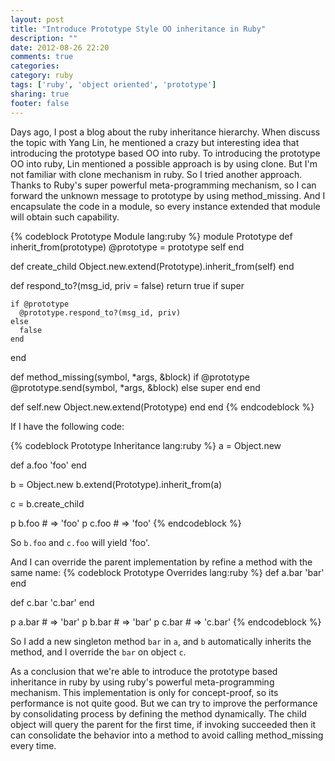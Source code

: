 ```yaml
---
layout: post
title: "Introduce Prototype Style OO inheritance in Ruby"
description: ""
date: 2012-08-26 22:20
comments: true
categories: 
category: ruby
tags: ['ruby', 'object oriented', 'prototype']
sharing: true
footer: false
---
```


Days ago, I post a blog about the ruby inheritance hierarchy. When discuss the topic with Yang Lin, he mentioned a crazy but interesting idea that introducing the prototype based OO into ruby.
To introducing the prototype OO into ruby, Lin mentioned a possible approach is by using clone. But I'm not familiar with clone mechanism in ruby. So I tried another approach.
Thanks to Ruby's super powerful meta-programming mechanism, so I can forward the unknown message to prototype by using method_missing. And I encapsulate the code in a module, so every instance extended that module will obtain such capability.

{% codeblock Prototype Module lang:ruby %}
module Prototype
  def inherit_from(prototype)
    @prototype = prototype
    self
  end

  def create_child
    Object.new.extend(Prototype).inherit_from(self)
  end

  def respond_to?(msg_id, priv = false)
    return true if super

    if @prototype
      @prototype.respond_to?(msg_id, priv)
    else
      false
    end
  end

  def method_missing(symbol, *args, &block)
    if @prototype
      @prototype.send(symbol, *args, &block)
    else
      super
    end
  end

  def self.new
    Object.new.extend(Prototype)
  end
end
{% endcodeblock %}

If I have the following code:

{% codeblock Prototype Inheritance lang:ruby %}
a = Object.new

def a.foo
  'foo'
end

b = Object.new
b.extend(Prototype).inherit_from(a)

c = b.create_child

p b.foo # => 'foo'
p c.foo # => 'foo'
{% endcodeblock %}

So `b.foo` and `c.foo` will yield 'foo'.

And I can override the parent implementation by refine a method with the same name:
{% codeblock Prototype Overrides lang:ruby %}
def a.bar
  'bar'
end

def c.bar
  'c.bar'
end

p a.bar # => 'bar'
p b.bar # => 'bar'
p c.bar # => 'c.bar'
{% endcodeblock %}

So I add a new singleton method `bar` in `a`, and `b` automatically inherits the method, and I override the `bar` on object `c`.

As a conclusion that we're able to introduce the prototype based inheritance in ruby by using ruby's powerful meta-programming mechanism. This implementation is only for concept-proof, so its performance is not quite good. But we can try to improve the performance by consolidating process by defining the method dynamically. The child object will query the parent for the first time, if invoking succeeded then it can consolidate the behavior into a method to avoid calling method_missing every time.
